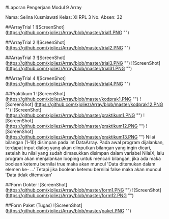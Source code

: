 #Laporan Pengerjaan Modul 9 Array

Nama: Selina Kusmiawati
Kelas: XI RPL 3
No. Absen: 32

##ArrayTrial 1
![ScreenShot] (https://github.com/xjoliez/Array/blob/master/trial1.PNG "")

##ArrayTrial 2
![ScreenShot] (https://github.com/xjoliez/Array/blob/master/trial2.PNG "")

##ArrayTrial 3
![ScreenShot] (https://github.com/xjoliez/Array/blob/master/trial3.PNG "")
![ScreenShot] (https://github.com/xjoliez/Array/blob/master/trial31.PNG "")

##ArrayTrial 4
![ScreenShot] (https://github.com/xjoliez/Array/blob/master/trial4.PNG "")

##Praktikum 1
![ScreenShot] (https://github.com/xjoliez/Array/blob/master/kodprak1.PNG "")
![ScreenShot] (https://github.com/xjoliez/Array/blob/master/kodprak12.PNG "")
![ScreenShot] (https://github.com/xjoliez/Array/blob/master/praktikum1.PNG "")
![ScreenShot] (https://github.com/xjoliez/Array/blob/master/praktikum12.PNG "")
![ScreenShot] (https://github.com/xjoliez/Array/blob/master/praktikum13.PNG "")
Nilai bilangan (1-10) disimpan pada int DataArray. Pada awal program dijalankan, terdapat input dialog yang akan diinputkan bilangan yang ingin dicari, 
setelah itu nilai yang sudah dimasukkan disimpan dalam variabel NilaiX, lalu program akan menjalankan looping untuk
mencari bilangan, jika ada maka boolean ketemu bernilai true maka akan muncul 'Data ditemukan dalam elemen ke- ...'
Tetapi jika boolean ketemu bernilai false maka akan muncul 'Data tidak ditemukan' 

##Form Dokter
![ScreenShot] (https://github.com/xjoliez/Array/blob/master/form1.PNG "")
![ScreenShot] (https://github.com/xjoliez/Array/blob/master/form12.PNG "")

##Form Paket (Tugas)
![ScreenShot] (https://github.com/xjoliez/Array/blob/master/paket.PNG "")
